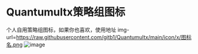 # Quantumultx策略组图标
  个人自用策略组图标，如果你也喜欢，使用地址 img-url=https://raw.githubusercontent.com/gitb1/Quantumultx/main/icon/x/图标名.png
![image](https://raw.githubusercontent.com/gitb1/Quantumultx/main/icon/356.JPEG)



